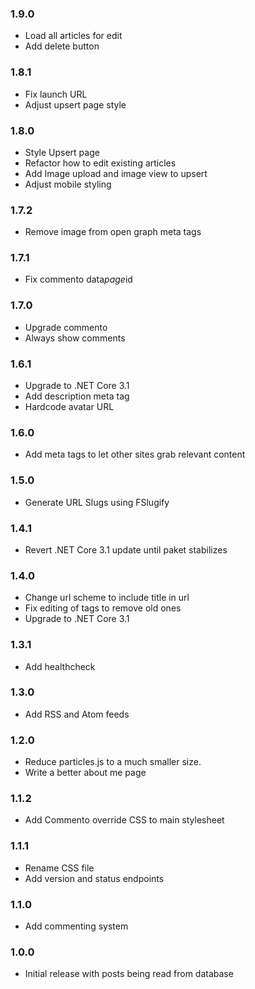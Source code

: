 ### 1.9.0

- Load all articles for edit
- Add delete button

### 1.8.1

- Fix launch URL
- Adjust upsert page style

### 1.8.0

- Style Upsert page
- Refactor how to edit existing articles
- Add Image upload and image view to upsert
- Adjust mobile styling

### 1.7.2

- Remove image from open graph meta tags

### 1.7.1

- Fix commento data*page*id

### 1.7.0

- Upgrade commento
- Always show comments

### 1.6.1

- Upgrade to .NET Core 3.1
- Add description meta tag
- Hardcode avatar URL

### 1.6.0

- Add meta tags to let other sites grab relevant content

### 1.5.0

- Generate URL Slugs using FSlugify

### 1.4.1

- Revert .NET Core 3.1 update until paket stabilizes

### 1.4.0

- Change url scheme to include title in url
- Fix editing of tags to remove old ones
- Upgrade to .NET Core 3.1

### 1.3.1

- Add healthcheck

### 1.3.0

- Add RSS and Atom feeds

### 1.2.0

- Reduce particles.js to a much smaller size.
- Write a better about me page

### 1.1.2

- Add Commento override CSS to main stylesheet

### 1.1.1

- Rename CSS file
- Add version and status endpoints

### 1.1.0

- Add commenting system

### 1.0.0

- Initial release with posts being read from database
